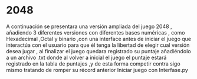 # 2048
A continuación se presentara una versión ampliada del juego 2048 , añadiendo 3 diferentes versiones con diferentes bases numéricas , como Hexadecimal ,Octal y binario ,con una interface antes de iniciar el juego que interactúa con el usuario  para que él tenga la libertad de elegir cual versión desea jugar , al finalizar el juego quedara registrado su puntaje añadiéndolo a un archivo .txt donde al volver a inicial el juego el puntaje estará registrado en la tabla de puntajes ,y de esta forma competir contra sigo mismo tratando de romper su récord anterior
Iniciar juego con Interfase.py
